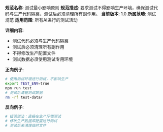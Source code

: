 **规范名称**: 测试最小影响原则
**规范描述**: 要求测试不得影响生产环境，确保测试代码与生产代码隔离，测试后必须清理所有副作用。
**当前版本**: 1.0
**所属范畴**: 测试规范
**适用范围**: 所有AI进行的测试活动

**详细内容**:
- 测试代码必须与生产代码隔离
- 测试后必须清理所有副作用
- 不得修改生产配置文件
- 测试数据必须使用测试专用环境

**正向例子**:
```bash
# 使用测试环境进行测试，不影响生产
export TEST_ENV=true
npm run test
# 测试后清理测试数据
rm -rf test-data/
```

**反向例子**:
```bash
# 错误做法：直接在生产环境测试
# 修改生产数据库配置进行测试
# 测试后未清理临时文件